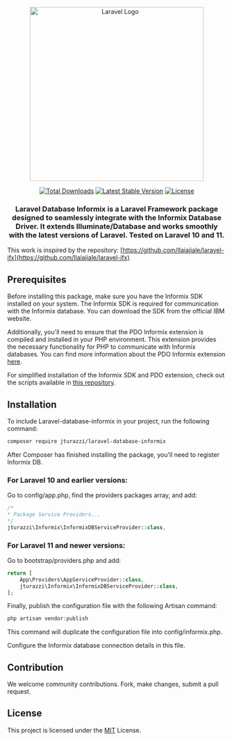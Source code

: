 <p align="center"><a href="https://laravel.com" target="_blank"><img src="https://raw.githubusercontent.com/laravel/art/master/logo-lockup/5%20SVG/2%20CMYK/1%20Full%20Color/laravel-logolockup-cmyk-red.svg" width="400" alt="Laravel Logo"></a></p>

<p align="center">
<a href="https://packagist.org/packages/jturazzi/laravel-database-informix"><img src="https://img.shields.io/packagist/dt/jturazzi/laravel-database-informix" alt="Total Downloads"></a>
<a href="https://packagist.org/packages/jturazzi/laravel-database-informix"><img src="https://img.shields.io/packagist/v/jturazzi/laravel-database-informix" alt="Latest Stable Version"></a>
<a href="https://packagist.org/packages/jturazzi/laravel-database-informix"><img src="https://img.shields.io/packagist/l/jturazzi/laravel-database-informix" alt="License"></a>
</p>

<h3 align="center">Laravel Database Informix is a Laravel Framework package designed to seamlessly integrate with the Informix Database Driver. It extends Illuminate/Database and works smoothly with the latest versions of Laravel. Tested on Laravel 10 and 11.</h3>

This work is inspired by the repository: [https://github.com/llaiajiale/laravel-ifx](https://github.com/llaiajiale/laravel-ifx)

## Prerequisites

Before installing this package, make sure you have the Informix SDK installed on your system. The Informix SDK is required for communication with the Informix database. You can download the SDK from the official IBM website.

Additionally, you'll need to ensure that the PDO Informix extension is compiled and installed in your PHP environment. This extension provides the necessary functionality for PHP to communicate with Informix databases. You can find more information about the PDO Informix extension [here](https://pecl.php.net/package/PDO_INFORMIX).

For simplified installation of the Informix SDK and PDO extension, check out the scripts available in [this repository](https://github.com/jturazzi/informix-toolbox).

## Installation

To include Laravel-database-informix in your project, run the following command:

```bash
composer require jturazzi/laravel-database-informix
```

After Composer has finished installing the package, you'll need to register Informix DB. 

### For Laravel 10 and earlier versions:
Go to config/app.php, find the providers packages array, and add:
```php
/*
* Package Service Providers...
*/
jturazzi\Informix\InformixDBServiceProvider::class,
```

### For Laravel 11 and newer versions:
Go to bootstrap/providers.php and add:
```php
return [
    App\Providers\AppServiceProvider::class,
    jturazzi\Informix\InformixDBServiceProvider::class,
];
```

Finally, publish the configuration file with the following Artisan command:
```php
php artisan vendor:publish
```

This command will duplicate the configuration file into config/informix.php.

Configure the Informix database connection details in this file.

## Contribution

We welcome community contributions. Fork, make changes, submit a pull request.


## License

This project is licensed under the [MIT](LICENSE) License.